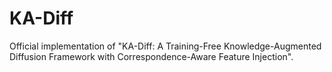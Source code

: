 # KA-Diff
Official implementation of "KA-Diff: A Training-Free Knowledge-Augmented Diffusion Framework with Correspondence-Aware Feature Injection".
